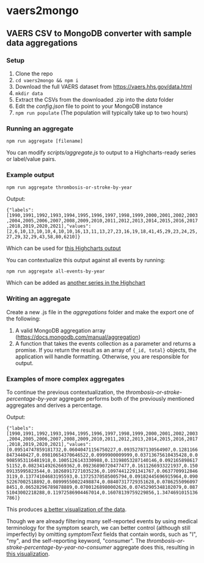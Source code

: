 # vaers2mongo

## VAERS CSV to MongoDB converter with sample data aggregations

### Setup

1. Clone the repo
2. ```cd vaers2mongo && npm i```
3. Download the full VAERS dataset from https://vaers.hhs.gov/data.html
4. ```mkdir data```
5. Extract the CSVs from the downloaded .zip into the *data* folder
6. Edit the *config.json* file to point to your MongoDB instance
7. ```npm run populate``` (The population will typically take up to two hours)

### Running an aggregate

```npm run aggregate [filename]```

You can modify *scripts/aggregate.js* to output to a Highcharts-ready series or label/value pairs.

### Example output

```npm run aggregate thrombosis-or-stroke-by-year```

Output:

```{"labels":[1990,1991,1992,1993,1994,1995,1996,1997,1998,1999,2000,2001,2002,2003,2004,2005,2006,2007,2008,2009,2010,2011,2012,2013,2014,2015,2016,2017,2018,2019,2020,2021],"values":[2,6,10,13,10,10,4,10,10,16,13,11,13,27,23,16,19,18,41,45,29,23,24,25,27,29,32,29,43,58,80,6210]}```

Which can be used for [this Highcharts output](https://codepen.io/rpagesblake/pen/jOwPWJa)

You can contextualize this output against all events by running:

```npm run aggregate all-events-by-year```

Which can be added as [another series in the Highchart](https://codepen.io/rpagesblake/pen/qBjdZQN)

### Writing an aggregate

Create a new .js file in the *aggregations* folder and make the export one of the following:

1. A valid MongoDB aggregation array (https://docs.mongodb.com/manual/aggregation)
2. A function that takes the events collection as a parameter and returns a promise. If you return the result as an array of `{_id, total}` objects, the application will handle formatting. Otherwise, you are responsible for output.

### Examples of more complex aggregates

To continue the previous contextualization, the *thrombosis-or-stroke-percentage-by-year* aggregate performs both of the previously mentioned aggregates and derives a percentage.

Output:

```{"labels":[1990,1991,1992,1993,1994,1995,1996,1997,1998,1999,2000,2001,2002,2003,2004,2005,2006,2007,2008,2009,2010,2011,2012,2013,2014,2015,2016,2017,2018,2019,2020,2021],"values":[0.09514747859181732,0.06040471156750227,0.09352787130564907,0.12811668473440427,0.09810654370646522,0.0999900009999,0.03713675610435428,0.09085953116481918,0.1005126143330988,0.13198053287140146,0.09216589861751152,0.08234149262669362,0.09236890720477477,0.1611266933221937,0.15009135995823544,0.10268917271035236,0.10974412291341767,0.06377099128463119,0.13774104683195593,0.13725370585005794,0.09182445696915964,0.09052267002518892,0.08999550022498874,0.08407317729351628,0.07862550960978451,0.06528296789878889,0.07001268980002626,0.07452905348102079,0.08751043002218288,0.11972586904467014,0.16078139759229856,1.3474691015136786]}```

This produces [a better visualization of the data](https://codepen.io/rpagesblake/pen/xxrGOwR).

Though we are already filtering many self-reported events by using medical terminology for the symptom search, we can better control (although still imperfectly) by omitting *symptomText* fields that contain words, such as "I", "my", and the self-reporting keyword, "consumer". The *thrombosis-or-stroke-percentage-by-year-no-consumer* aggregate does this, resulting in [this visualization](https://codepen.io/rpagesblake/pen/KKqpNmB).
